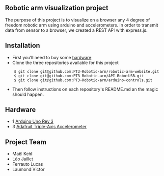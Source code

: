 ## Robotic arm visualization project

The purpose of this project is to visualize on a browser any 4 degree of freedom robotic arm using arduino and accelerometers.
In order to transmit data from sensor to a browser, we created a REST API with express.js.

## Installation 

- First you'll need to buy some [hardware](##-Hardware)
- Clone the three repositories available for this project
```
    $ git clone git@github.com:PT3-Robotic-arm/robotic-arm-website.git
    $ git clone git@github.com:PT3-Robotic-arm/API-RobotUSB.git
    $ git clone git@github.com:PT3-Robotic-arm/arduino-controls.git
```
- Then follow instructions on each repository's README.md an the magic should happen. 

## Hardware 

- 1 [Arduino Uno Rev 3](https://store.arduino.cc/products/arduino-uno-rev3/)
- 3 [Adafruit Triple-Axis Accelerometer](https://www.adafruit.com/product/2019)

## Project Team

- Maël Kehl
- Léo Jaillet
- Ferrauto Lucas
- Laumond Victor
